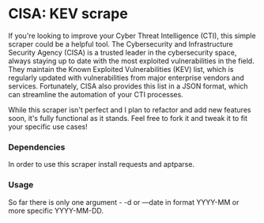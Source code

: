 # CISA: KEV scrape

If you're looking to improve your Cyber Threat Intelligence (CTI), this simple scraper could be a helpful tool. The Cybersecurity and Infrastructure Security Agency (CISA) is a trusted leader in the cybersecurity space, always staying up to date with the most exploited vulnerabilities in the field. They maintain the Known Exploited Vulnerabilities (KEV) list, which is regularly updated with vulnerabilities from major enterprise vendors and services. Fortunately, CISA also provides this list in a JSON format, which can streamline the automation of your CTI processes.

While this scraper isn't perfect and I plan to refactor and add new features soon, it's fully functional as it stands. Feel free to fork it and tweak it to fit your specific use cases!

### Dependencies

In order to use this scraper install requests and aptparse. 

### Usage

So far there is only one argument - -d or —date in format YYYY-MM or more specific YYYY-MM-DD.